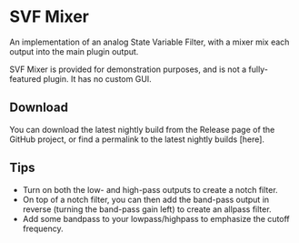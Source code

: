 # SVF Mixer

An implementation of an analog State Variable Filter, with a mixer mix each output into the main plugin output.

SVF Mixer is provided for demonstration purposes, and is not a fully-featured plugin. It has no custom GUI.

## Download

You can download the latest nightly build from the Release page of the GitHub project, or find a permalink to the latest
nightly builds [here].

## Tips

- Turn on both the low- and high-pass outputs to create a notch filter.
- On top of a notch filter, you can then add the band-pass output in reverse (turning the band-pass gain left) to create
  an allpass filter.
- Add some bandpass to your lowpass/highpass to emphasize the cutoff frequency.
